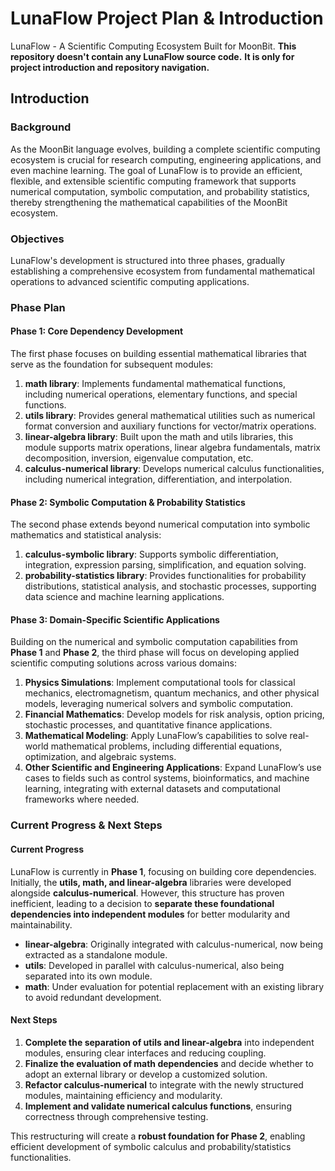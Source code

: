 # LunaFlow Project Plan & Introduction
LunaFlow - A Scientific Computing Ecosystem Built for MoonBit.
**This repository doesn't contain any LunaFlow source code.**
**It is only for project introduction and repository navigation.**
## Introduction
### Background

As the MoonBit language evolves, building a complete scientific computing ecosystem is crucial for research computing, engineering applications, and even machine learning. The goal of LunaFlow is to provide an efficient, flexible, and extensible scientific computing framework that supports numerical computation, symbolic computation, and probability statistics, thereby strengthening the mathematical capabilities of the MoonBit ecosystem.

### Objectives

LunaFlow's development is structured into three phases, gradually establishing a comprehensive ecosystem from fundamental mathematical operations to advanced scientific computing applications.

### **Phase Plan**

#### **Phase 1: Core Dependency Development**

The first phase focuses on building essential mathematical libraries that serve as the foundation for subsequent modules:

1. **math library**: Implements fundamental mathematical functions, including numerical operations, elementary functions, and special functions.
2. **utils library**: Provides general mathematical utilities such as numerical format conversion and auxiliary functions for vector/matrix operations.
3. **linear-algebra library**: Built upon the math and utils libraries, this module supports matrix operations, linear algebra fundamentals, matrix decomposition, inversion, eigenvalue computation, etc.
4. **calculus-numerical library**: Develops numerical calculus functionalities, including numerical integration, differentiation, and interpolation.

#### **Phase 2: Symbolic Computation & Probability Statistics**

The second phase extends beyond numerical computation into symbolic mathematics and statistical analysis:

1. **calculus-symbolic library**: Supports symbolic differentiation, integration, expression parsing, simplification, and equation solving.
2. **probability-statistics library**: Provides functionalities for probability distributions, statistical analysis, and stochastic processes, supporting data science and machine learning applications.

#### **Phase 3: Domain-Specific Scientific Applications**

Building on the numerical and symbolic computation capabilities from **Phase 1** and **Phase 2**, the third phase will focus on developing applied scientific computing solutions across various domains:

1. **Physics Simulations**: Implement computational tools for classical mechanics, electromagnetism, quantum mechanics, and other physical models, leveraging numerical solvers and symbolic computation.
2. **Financial Mathematics**: Develop models for risk analysis, option pricing, stochastic processes, and quantitative finance applications.
3. **Mathematical Modeling**: Apply LunaFlow’s capabilities to solve real-world mathematical problems, including differential equations, optimization, and algebraic systems.
4. **Other Scientific and Engineering Applications**: Expand LunaFlow’s use cases to fields such as control systems, bioinformatics, and machine learning, integrating with external datasets and computational frameworks where needed.

### **Current Progress & Next Steps**

#### **Current Progress**

LunaFlow is currently in **Phase 1**, focusing on building core dependencies. Initially, the **utils, math, and linear-algebra** libraries were developed alongside **calculus-numerical**. However, this structure has proven inefficient, leading to a decision to **separate these foundational dependencies into independent modules** for better modularity and maintainability.

- **linear-algebra**: Originally integrated with calculus-numerical, now being extracted as a standalone module.
- **utils**: Developed in parallel with calculus-numerical, also being separated into its own module.
- **math**: Under evaluation for potential replacement with an existing library to avoid redundant development.

#### **Next Steps**

1. **Complete the separation of utils and linear-algebra** into independent modules, ensuring clear interfaces and reducing coupling.
2. **Finalize the evaluation of math dependencies** and decide whether to adopt an external library or develop a customized solution.
3. **Refactor calculus-numerical** to integrate with the newly structured modules, maintaining efficiency and modularity.
4. **Implement and validate numerical calculus functions**, ensuring correctness through comprehensive testing.

This restructuring will create a **robust foundation for Phase 2**, enabling efficient development of symbolic calculus and probability/statistics functionalities.